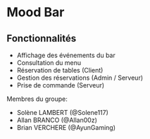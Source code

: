 # Mood Bar

## Fonctionnalités

- Affichage des événements du bar
- Consultation du menu
- Réservation de tables (Client)
- Gestion des réservations (Admin / Serveur)
- Prise de commande (Serveur)

Membres du groupe:

- Solène LAMBERT (@Solene117)
- Allan BRANCO (@Allan00z)
- Brian VERCHERE (@AyunGaming)
